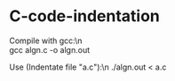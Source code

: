 # C-code-indentation

Compile with gcc:\n<br>
gcc algn.c -o algn.out

Use (Indentate file "a.c"):\n
./algn.out < a.c
